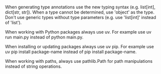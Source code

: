 When generating type annotations use the new typing syntax (e.g. list[int], dict[str, str]). When a type cannot be determined, use 'object' as the type. Don't use generic types without type parameters (e.g. use 'list[int]' instead of 'list').

When working with Python packages always use uv. For example use uv run main.py instead of python main.py.

When installing or updating packages always use uv pip. For example use uv pip install package-name instead of pip install package-name.

When working with paths, always use pathlib.Path for path manipulations instead of string operations.
